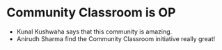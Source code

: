 # Community Classroom is OP

- Kunal Kushwaha says that this community is amazing.
- Anirudh Sharma find the Community Classroom initiative really great!